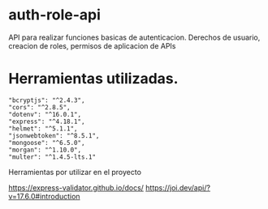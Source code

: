 # auth-role-api

API para realizar funciones basicas de autenticacion. Derechos de usuario, creacion de roles, permisos de aplicacion de APIs

# Herramientas utilizadas.

    "bcryptjs": "^2.4.3",
    "cors": "^2.8.5",
    "dotenv": "^16.0.1",
    "express": "^4.18.1",
    "helmet": "^5.1.1",
    "jsonwebtoken": "^8.5.1",
    "mongoose": "^6.5.0",
    "morgan": "^1.10.0",
    "multer": "^1.4.5-lts.1"
    
Herramientas por utilizar en el proyecto

https://express-validator.github.io/docs/
https://joi.dev/api/?v=17.6.0#introduction

